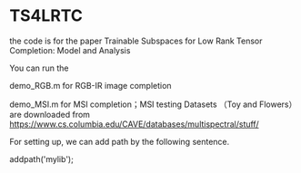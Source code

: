 # TS4LRTC

the code is for the paper Trainable Subspaces for Low Rank Tensor Completion: Model and Analysis

You can run the

demo_RGB.m for RGB-IR image completion

demo_MSI.m for MSI completion；MSI testing Datasets （Toy and Flowers）are downloaded from https://www.cs.columbia.edu/CAVE/databases/multispectral/stuff/

For setting up, we can add path by the following sentence.

addpath('mylib');

